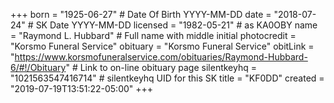 +++
born = "1925-06-27"        # Date Of Birth YYYY-MM-DD
date = "2018-07-24"        # SK Date YYYY-MM-DD
licensed = "1982-05-21"    # as KA0OBY
name = "Raymond L. Hubbard"        # Full name with middle initial
photocredit = "Korsmo Funeral Service"
obituary = "Korsmo Funeral Service"
obitLink = "https://www.korsmofuneralservice.com/obituaries/Raymond-Hubbard-6/#!/Obituary"    # Link to on-line obituary page
silentkeyhq = "1021563547416714" # silentkeyhq UID for this SK
title = "KF0DD"
created = "2019-07-19T13:51:22-05:00"
+++
